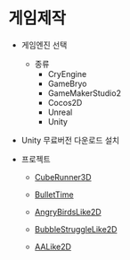 # 게임제작



- 게임엔진 선택
    - 종류
        - CryEngine
        - GameBryo
        - GameMakerStudio2
        - Cocos2D
        - Unreal
        - Unity

- Unity 무료버전 다운로드 설치

- 프로젝트


    - [CubeRunner3D](../CubeRunner3D/index.html)

    - [BulletTime](../BulletTime/index.html)
    - [AngryBirdsLike2D](../AngryBirdsLike2D/index.html)
    - [BubbleStruggleLike2D](../BubbleStruggleLike2D/index.html)
    - [AALike2D](../AALike2D/index.html)
